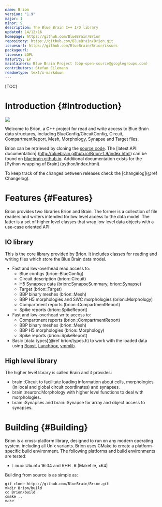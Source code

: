 ```yaml
---
name: Brion
version: "1.9"
major: 1
minor: 9
description: The Blue Brain C++ I/O library
updated: 14/12/16
homepage: https://github.com/BlueBrain/Brion
repository: https://github.com/BlueBrain/Brion.git
issuesurl: https://github.com/BlueBrain/Brion/issues
packageurl: 
license: LGPL
maturity: EP
maintainers: Blue Brain Project (bbp-open-source@googlegroups.com)
contributors: Stefan Eilemann
readmetype: text/x-markdown
---
```

[TOC]

# Introduction {#Introduction}

![](doc/BBPLOGO350.jpg)

Welcome to Brion, a C++ project for read and write access to Blue Brain data
structures, including BlueConfig/CircuitConfig, Circuit, CompartmentReport,
Mesh, Morphology, Synapse and Target files.

Brion can be retrieved by cloning the
[source code](https://github.com/BlueBrain/Brion.git).
The [latest API documentation]
(http://bluebrain.github.io/Brion-1.9/index.html) can be found on
[bluebrain.github.io](http://bluebrain.github.io).
Additional documentation exists for the [Python wrapping of Brain]
(python/index.html).

To keep track of the changes between releases check the [changelog](@ref Changelog).

# Features {#Features}

Brion provides two libraries Brion and Brain. The former is a collection of file
readers and writers intended for low level access to the data model. The latter
is a set of higher level classes that wrap low level data objects with a
use-case oriented API.

## IO library

This is the core library provided by Brion. It includes classes for reading
and writing files which store the Blue Brain data model.

* Fast and low-overhead read access to:
  * Blue configs (brion::BlueConfig)
  * Circuit description (brion::Circuit)
  * H5 Synapses data (brion::SynapseSummary, brion::Synapse)
  * Target (brion::Target)
  * BBP binary meshes (brion::Mesh)
  * BBP H5 morphologies and SWC morphologies (brion::Morphology)
  * Compartment reports (brion::CompartmentReport)
  * Spike reports (brion::SpikeReport)
* Fast and low-overhead write access to:
  * Compartment reports (brion::CompartmentReport)
  * BBP binary meshes (brion::Mesh)
  * BBP H5 morphologies (brion::Morphology)
  * Spike reports (brion::SpikeReport)
* Basic [data types](@ref brion/types.h) to work with the loaded data using
  [Boost](http://www.boost.org/doc/libs),
  [Lunchbox](http://eyescale.github.io/Lunchbox-1.14/index.html),
  [vmmlib](http://eyescale.github.io/vmmlib-1.12/index.html).

## High level library

The higher level library is called Brain and it provides:

* brain::Circuit to facilitate loading information about cells, morphologies (in
  local and global circuit coordinates) and synapses.
* brain::neuron::Morphology with higher level functions to deal with
  morphologies.
* brain::Synapses and brain::Synapse for array and object access to synapses.

# Building {#Building}

Brion is a cross-platform library, designed to run on any modern operating
system, including all Unix variants. Brion uses CMake to create a
platform-specific build environment. The following platforms and build
environments are tested:

* Linux: Ubuntu 16.04 and RHEL 6 (Makefile, x64)

Building from source is as simple as:

    git clone https://github.com/BlueBrain/Brion.git
    mkdir Brion/build
    cd Brion/build
    cmake ..
    make

